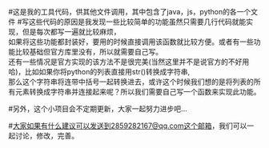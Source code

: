 #这是我的工具代码，供其他文件调用，其中包含了java，js，python的各一个文件
#写这些代码的原因是我发现一些比较简单的功能虽然只需要几行代码就能实现，但是每次都写一遍就比较麻烦，\
如果将这些功能都封装好，要用的时候直接调用该函数就比较方便。或者有一些功能比较基础但官方库里没有，所以就需要自己写。\
还有一些情况是官方实现的该方法不是很完美(当然这里并不是说官方的不好用哈)，比如如果你将python的列表直接用str()转换成字符串,\
那么这个字符串将连带中括号一起转换进去，或许这个时候我们想的是将列表的所有元素转换成字符串并连接起来呢？所以我们需要自己写一个函数来实现此功能。

#另外，这个小项目会不定期更新，大家一起努力进步吧...

#大家如果有什么建议可以发送到2859282167@qq.com这个邮箱，我们可以一起讨论，修改，完善。
